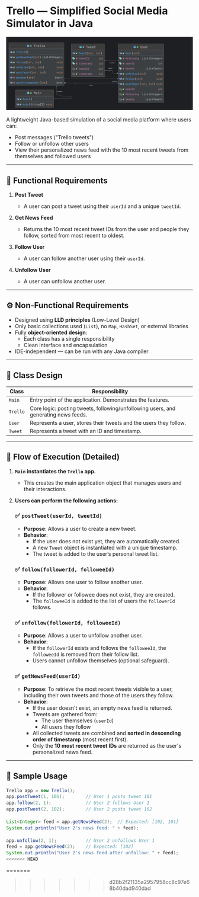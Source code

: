 # Trello — Simplified Social Media Simulator in Java

![Project FLow](https://github.com/code-walker-23/genspark-training-tasks/blob/main/milestone1/project-flow.png)

A lightweight Java-based simulation of a social media platform where users can:

- Post messages ("Trello tweets")
- Follow or unfollow other users
- View their personalized news feed with the 10 most recent tweets from themselves and followed users

---

## 📌 Functional Requirements

1. **Post Tweet**
   - A user can post a tweet using their `userId` and a unique `tweetId`.

2. **Get News Feed**
   - Returns the 10 most recent tweet IDs from the user and people they follow, sorted from most recent to oldest.

3. **Follow User**
   - A user can follow another user using their `userId`.

4. **Unfollow User**
   - A user can unfollow another user.

---

## ⚙️ Non-Functional Requirements

- Designed using **LLD principles** (Low-Level Design)
- Only basic collections used (`List`), no `Map`, `HashSet`, or external libraries
- Fully **object-oriented design**:
  - Each class has a single responsibility
  - Clean interface and encapsulation
- IDE-independent — can be run with any Java compiler

---

## 🧱 Class Design

| Class    | Responsibility |
|----------|----------------|
| `Main`   | Entry point of the application. Demonstrates the features. |
| `Trello` | Core logic: posting tweets, following/unfollowing users, and generating news feeds. |
| `User`   | Represents a user, stores their tweets and the users they follow. |
| `Tweet`  | Represents a tweet with an ID and timestamp. |

---

## 🔁 Flow of Execution (Detailed)

1. **`Main` instantiates the `Trello` app.**
   - This creates the main application object that manages users and their interactions.

2. **Users can perform the following actions:**

   ### ✅ `postTweet(userId, tweetId)`
   - **Purpose**: Allows a user to create a new tweet.
   - **Behavior**:
     - If the user does not exist yet, they are automatically created.
     - A new `Tweet` object is instantiated with a unique timestamp.
     - The tweet is added to the user’s personal tweet list.

   ### ✅ `follow(followerId, followeeId)`
   - **Purpose**: Allows one user to follow another user.
   - **Behavior**:
     - If the follower or followee does not exist, they are created.
     - The `followeeId` is added to the list of users the `followerId` follows.

   ### ✅ `unfollow(followerId, followeeId)`
   - **Purpose**: Allows a user to unfollow another user.
   - **Behavior**:
     - If the `followerId` exists and follows the `followeeId`, the `followeeId` is removed from their follow list.
     - Users cannot unfollow themselves (optional safeguard).

   ### ✅ `getNewsFeed(userId)`
   - **Purpose**:  To retrieve the most recent tweets visible to a user, including their own tweets and those of the users they follow.
   - **Behavior**:  
     - If the user doesn't exist, an empty news feed is returned.
     - Tweets are gathered from:
       - The user themselves (`userId`)
       - All users they follow
     - All collected tweets are combined and **sorted in descending order of timestamp** (most recent first).
     - Only the **10 most recent tweet IDs** are returned as the user's personalized news feed.

---

## 🧪 Sample Usage

```java
Trello app = new Trello();
app.postTweet(1, 101);        // User 1 posts tweet 101
app.follow(2, 1);             // User 2 follows User 1
app.postTweet(2, 102);        // User 2 posts tweet 102

List<Integer> feed = app.getNewsFeed(2);  // Expected: [102, 101]
System.out.println("User 2's news feed: " + feed);

app.unfollow(2, 1);           // User 2 unfollows User 1
feed = app.getNewsFeed(2);    // Expected: [102]
System.out.println("User 2's news feed after unfollow: " + feed);
<<<<<<< HEAD

```

=======
>>>>>>> d28b2f21135a2957958cc8c97e68b40dad940dad
